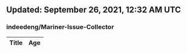 ## Updated: September 26, 2021, 12:32 AM UTC


### indeedeng/Mariner-Issue-Collector
|**Title**|**Age**|
|:----|:----|